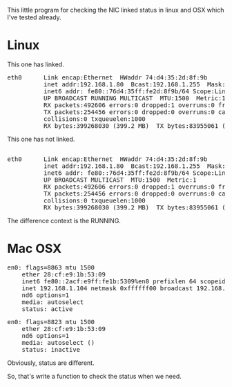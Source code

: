 This little program for checking the NIC linked status in linux and OSX which I've tested already.

Linux
====

This one has linked.
<pre>
eth0      Link encap:Ethernet  HWaddr 74:d4:35:2d:8f:9b  
          inet addr:192.168.1.80  Bcast:192.168.1.255  Mask:255.255.255.0
          inet6 addr: fe80::76d4:35ff:fe2d:8f9b/64 Scope:Link
          UP BROADCAST RUNNING MULTICAST  MTU:1500  Metric:1
          RX packets:492606 errors:0 dropped:1 overruns:0 frame:0
          TX packets:254456 errors:0 dropped:0 overruns:0 carrier:0
          collisions:0 txqueuelen:1000 
          RX bytes:399268030 (399.2 MB)  TX bytes:83955061 (83.9 MB)
</pre>

This one has not linked.
<pre>      
eth0      Link encap:Ethernet  HWaddr 74:d4:35:2d:8f:9b  
          inet addr:192.168.1.80  Bcast:192.168.1.255  Mask:255.255.255.0
          inet6 addr: fe80::76d4:35ff:fe2d:8f9b/64 Scope:Link
          UP BROADCAST MULTICAST  MTU:1500  Metric:1
          RX packets:492606 errors:0 dropped:1 overruns:0 frame:0
          TX packets:254456 errors:0 dropped:0 overruns:0 carrier:0
          collisions:0 txqueuelen:1000 
          RX bytes:399268030 (399.2 MB)  TX bytes:83955061 (83.9 MB)          
</pre>

The difference context is the RUNNING.

Mac OSX
===

<pre>
en0: flags=8863<UP,BROADCAST,SMART,RUNNING,SIMPLEX,MULTICAST> mtu 1500
	ether 28:cf:e9:1b:53:09
	inet6 fe80::2acf:e9ff:fe1b:5309%en0 prefixlen 64 scopeid 0x4
	inet 192.168.1.104 netmask 0xffffff00 broadcast 192.168.1.255
	nd6 options=1<PERFORMNUD>
	media: autoselect
	status: active
</pre>

<pre>
en0: flags=8823<UP,BROADCAST,SMART,SIMPLEX,MULTICAST> mtu 1500
	ether 28:cf:e9:1b:53:09
	nd6 options=1<PERFORMNUD>
	media: autoselect (<unknown type>)
	status: inactive
</pre>

Obviously, status are different.

So, that's write a function to check the status when we need.
